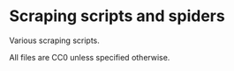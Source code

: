 # Scraping scripts and spiders

Various scraping scripts.

All files are CC0 unless specified otherwise.
